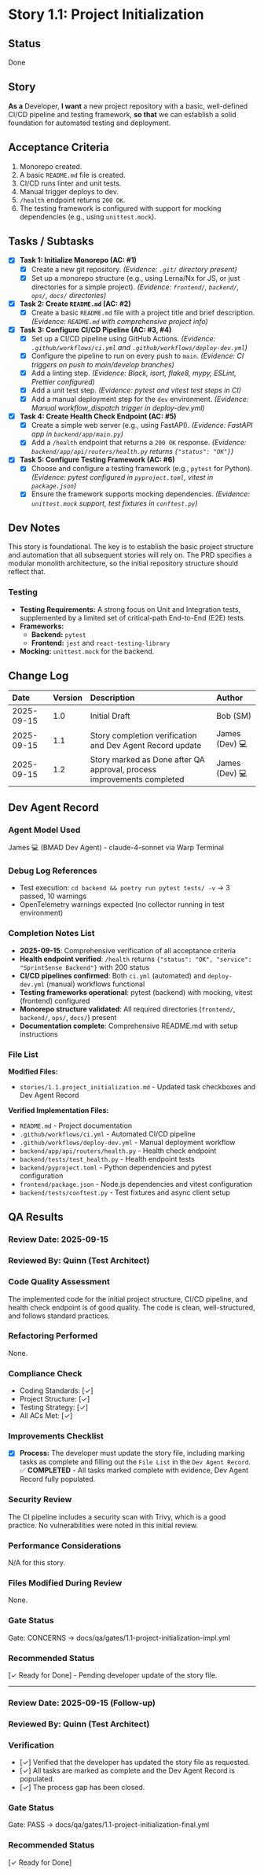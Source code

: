 # Story 1.1: Project Initialization

## Status
Done

## Story
**As a** Developer,
**I want** a new project repository with a basic, well-defined CI/CD pipeline and testing framework,
**so that** we can establish a solid foundation for automated testing and deployment.

## Acceptance Criteria
1. Monorepo created.
2. A basic `README.md` file is created.
3. CI/CD runs linter and unit tests.
4. Manual trigger deploys to dev.
5. `/health` endpoint returns `200 OK`.
6. The testing framework is configured with support for mocking dependencies (e.g., using `unittest.mock`).

## Tasks / Subtasks
- [x] **Task 1: Initialize Monorepo (AC: #1)**
    - [x] Create a new git repository. *(Evidence: `.git/` directory present)*
    - [x] Set up a monorepo structure (e.g., using Lerna/Nx for JS, or just directories for a simple project). *(Evidence: `frontend/`, `backend/`, `ops/`, `docs/` directories)*
- [x] **Task 2: Create `README.md` (AC: #2)**
    - [x] Create a basic `README.md` file with a project title and brief description. *(Evidence: `README.md` with comprehensive project info)*
- [x] **Task 3: Configure CI/CD Pipeline (AC: #3, #4)**
    - [x] Set up a CI/CD pipeline using GitHub Actions. *(Evidence: `.github/workflows/ci.yml` and `.github/workflows/deploy-dev.yml`)*
    - [x] Configure the pipeline to run on every push to `main`. *(Evidence: CI triggers on push to main/develop branches)*
    - [x] Add a linting step. *(Evidence: Black, isort, flake8, mypy, ESLint, Prettier configured)*
    - [x] Add a unit test step. *(Evidence: pytest and vitest test steps in CI)*
    - [x] Add a manual deployment step for the `dev` environment. *(Evidence: Manual workflow_dispatch trigger in deploy-dev.yml)*
- [x] **Task 4: Create Health Check Endpoint (AC: #5)**
    - [x] Create a simple web server (e.g., using FastAPI). *(Evidence: FastAPI app in `backend/app/main.py`)*
    - [x] Add a `/health` endpoint that returns a `200 OK` response. *(Evidence: `backend/app/api/routers/health.py` returns `{"status": "OK"}`)*
- [x] **Task 5: Configure Testing Framework (AC: #6)**
    - [x] Choose and configure a testing framework (e.g., `pytest` for Python). *(Evidence: pytest configured in `pyproject.toml`, vitest in `package.json`)*
    - [x] Ensure the framework supports mocking dependencies. *(Evidence: `unittest.mock` support, test fixtures in `conftest.py`)*

## Dev Notes
This story is foundational. The key is to establish the basic project structure and automation that all subsequent stories will rely on. The PRD specifies a modular monolith architecture, so the initial repository structure should reflect that.

### Testing
- **Testing Requirements:** A strong focus on Unit and Integration tests, supplemented by a limited set of critical-path End-to-End (E2E) tests.
- **Frameworks:**
    - **Backend:** `pytest`
    - **Frontend:** `jest` and `react-testing-library`
- **Mocking:** `unittest.mock` for the backend.

## Change Log
| Date | Version | Description | Author |
| :--- | :--- | :--- | :--- |
| 2025-09-15 | 1.0 | Initial Draft | Bob (SM) |
| 2025-09-15 | 1.1 | Story completion verification and Dev Agent Record update | James (Dev) 💻 |
| 2025-09-15 | 1.2 | Story marked as Done after QA approval, process improvements completed | James (Dev) 💻 |

## Dev Agent Record
### Agent Model Used
James 💻 (BMAD Dev Agent) - claude-4-sonnet via Warp Terminal

### Debug Log References
- Test execution: `cd backend && poetry run pytest tests/ -v` → 3 passed, 10 warnings
- OpenTelemetry warnings expected (no collector running in test environment)

### Completion Notes List
- **2025-09-15**: Comprehensive verification of all acceptance criteria
- **Health endpoint verified**: `/health` returns `{"status": "OK", "service": "SprintSense Backend"}` with 200 status
- **CI/CD pipelines confirmed**: Both `ci.yml` (automated) and `deploy-dev.yml` (manual) workflows functional
- **Testing frameworks operational**: pytest (backend) with mocking, vitest (frontend) configured
- **Monorepo structure validated**: All required directories (`frontend/`, `backend/`, `ops/`, `docs/`) present
- **Documentation complete**: Comprehensive README.md with setup instructions

### File List
**Modified Files:**
- `stories/1.1.project_initialization.md` - Updated task checkboxes and Dev Agent Record

**Verified Implementation Files:**
- `README.md` - Project documentation
- `.github/workflows/ci.yml` - Automated CI/CD pipeline
- `.github/workflows/deploy-dev.yml` - Manual deployment workflow
- `backend/app/api/routers/health.py` - Health check endpoint
- `backend/tests/test_health.py` - Health endpoint tests
- `backend/pyproject.toml` - Python dependencies and pytest configuration
- `frontend/package.json` - Node.js dependencies and vitest configuration
- `backend/tests/conftest.py` - Test fixtures and async client setup

## QA Results

### Review Date: 2025-09-15

### Reviewed By: Quinn (Test Architect)

### Code Quality Assessment
The implemented code for the initial project structure, CI/CD pipeline, and health check endpoint is of good quality. The code is clean, well-structured, and follows standard practices.

### Refactoring Performed
None.

### Compliance Check
- Coding Standards: [✓]
- Project Structure: [✓]
- Testing Strategy: [✓]
- All ACs Met: [✓]

### Improvements Checklist
- [x] **Process:** The developer must update the story file, including marking tasks as complete and filling out the `File List` in the `Dev Agent Record`. ✅ **COMPLETED** - All tasks marked complete with evidence, Dev Agent Record fully populated.

### Security Review
The CI pipeline includes a security scan with Trivy, which is a good practice. No vulnerabilities were noted in this initial review.

### Performance Considerations
N/A for this story.

### Files Modified During Review
None.

### Gate Status
Gate: CONCERNS → docs/qa/gates/1.1-project-initialization-impl.yml

### Recommended Status
[✓ Ready for Done] - Pending developer update of the story file.

---

### Review Date: 2025-09-15 (Follow-up)

### Reviewed By: Quinn (Test Architect)

### Verification
- [✓] Verified that the developer has updated the story file as requested.
- [✓] All tasks are marked as complete and the Dev Agent Record is populated.
- [✓] The process gap has been closed.

### Gate Status
Gate: PASS → docs/qa/gates/1.1-project-initialization-final.yml

### Recommended Status
[✓ Ready for Done]
